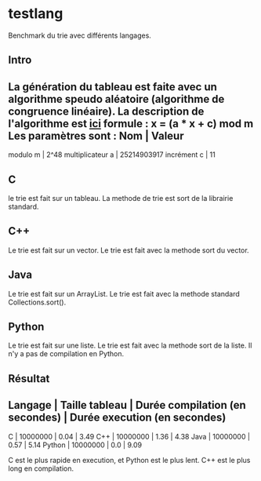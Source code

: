 # testlang

Benchmark du trie avec différents langages.

## Intro
La génération du tableau est faite avec un algorithme speudo aléatoire (algorithme de congruence linéaire).
La description de l'algorithme est [ici](https://en.wikipedia.org/wiki/Linear_congruential_generator)
formule : x = (a * x + c) mod m
Les paramètres sont :
Nom | Valeur
--------------
modulo m | 2^48
multiplicateur a | 25214903917
incrément c | 11

## C
le trie est fait sur un tableau.
La methode de trie est sort de la librairie standard.

## C++
Le trie est fait sur un vector.
Le trie est fait avec la methode sort du vector.

## Java
Le trie est fait sur un ArrayList.
Le trie est fait avec la methode standard Collections.sort().

## Python
Le trie est fait sur une liste.
Le trie est fait avec la methode sort de la liste.
Il n'y a pas de compilation en Python.

## Résultat

Langage | Taille tableau | Durée compilation (en secondes) | Durée execution (en secondes)
---------------------------------------------------------------
C       | 10000000 | 0.04 | 3.49
C++     | 10000000 | 1.36 | 4.38
Java    | 10000000 | 0.57 | 5.14
Python  | 10000000 | 0.0  | 9.09 

C est le plus rapide en execution, et Python est le plus lent.
C++ est le plus long en compilation.

